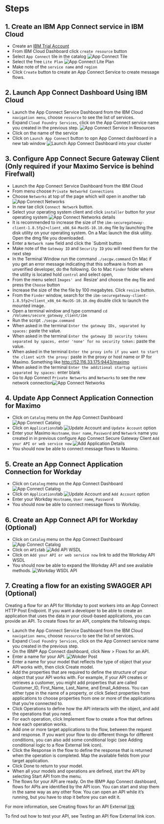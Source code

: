 # Steps

## 1. Create an IBM App Connect service in IBM Cloud
  - Create an [IBM Trial Account](https://cloud.ibm.com/registration/premium?lnk=ukCloudExp&lnk=STW_UK_BUHP_L1_BTN&psrc=NONE&pexp=DEF&lnk2=trial_Cloud) 
  - From IBM Cloud Dashboard click `create resource` button 
  - Select `App Connect` tile in the catalog  ![App Connect Tile](images/app_connect_catalog_tile.png)  
  - Select the free `Lite Plan` ![App Connect Lite Plan](images/app_connect_lite_plan.png)
  - Make note of the `service name` and `region`
  - Click `Create` button to create an App Connect Service to create message flows. 
  
##  2.  Launch App Connect Dashboard Using IBM Cloud
  - Launch the App Connect Service Dashboard from the IBM Cloud `navigation menu`,  choose `resource` to see the list of services.
  - Expand `Cloud Foundry Services`,  click on the App Connect service name you created in the previous step.  ![App Connect Service in Resources](images/app_connect_resource.png)
  - Click on the name of the service
  - Click on `Launch App Connect` button to opn App Connect dashboard in a new tab window  ![Launch App Connect Dashboard](images/app_connect_launch.png) into your cluster  &nbsp;  
  
##  3.  Configure App Connect Secure Gateway Client (Only required if your Maximo Service is behind Firefwall)
  - Launch the App Connect Service Dashboard from the IBM Cloud 
  - From menu choose `Private Networkd Connections` 
  - Choose `Networks` at top of the page which will open in another tab ![App Connect Networks](images/app_connect_networks.png) &nbsp; 
  - In new tae click `Connect Network` button.
  - Select your operating system client and click  `installer` button for your operating system ![App Connect Networks details](images/app_connect_networks_details.png) &nbsp;
  - It is recommended to increase the size of the `ibm-securegateway-client-1.8.5fp2+client_x86_64-MacOS-10.10.dmg` file by launching the disk utility on your operating system.  On a Mac launch the disk utility.  Open the dmg file you downloaded.  
  - Enter a `Network name` field and click the `Submit button
  - Make note of the `Gateway ID` and `Security ID`  you will need them for the next step
  - In the Terminal Window run the command  `./secgw.command`  On Mac if you get an error message indicating that this software is from an unverified developer, do the following. Go to Mac `Finder` folder where the utility is located hold `control` and select open, 
  - From the menu select `Images' and `Resize' and choose the `dmg` file and press the `Choose` button
  - Increase the size of the the file by 100 megabytes.  Click `resize` button.
  - From the `Finder` window, search for the `ibm-securegateway-client-1.8.5fp2+client_x86_64-MacOS-10.10.dmg` double click to launch the mounted image.
  - Open a terminal window and type command `cd /Volumes/secure_gateway_client/ibm`
  - Run the script `./secgw.command`
  - When asked in the terminal  `Enter the gateway IDs, separated by spaces:`  paste the value.
  - When asked in the terminal  `Enter the gateway ID security tokens separated by spaces, enter 'none' for no security token:`  paste the value.
  - When asked in the terminal  `Enter the proxy info if you want to start the client with the proxy:` paste in the proxy or host name or IP for Maximo.  Something like  http://52.116.33.175:9443/maximo
  - When asked in the terminal  `Enter the additional startup options separated by spaces:` enter blank 
  - Go to App Connect `Private Networks`  and `Networks` to see the new network connection![App Connect Networks](images/app_connect_setup_networks_connected.png) &nbsp;  

## 4.  Update App Connect Application Connection for Maximo 
  - Click on `Catalog` menu on the App Connect Dashboard ![App Connect Catalog](images/app_connect_catalog.png) &nbsp; 
  - Click on `Applications`tab ![Update Account](images/app_connect_updatemaximoaccount.png) and `Update Account` option&nbsp; 
  - Enter your Maximo `Hostname`, `User name`,  `Password` and `Network` name you created in in previous configure App Connect Secure Gateway Client `Add your API or web service now` ![Add Application Details](images/app_connect_maximo_catalog_application_network.png) &nbsp;  
  - You should now be able to connect message flows to Maximo.

## 5.  Create an App Connect Application Connection for Workday 
  - Click on `Catalog` menu on the App Connect Dashboard ![App Connect Catalog](images/app_connect_catalog.png) &nbsp; 
  - Click on `Applications`tab ![Update Account](images/app_connect_workday_catalog_application.png) and `Add Account` option&nbsp; 
  - Enter your Workday `Hostname`, `User name`,  `Password` &nbsp;  
  - You should now be able to connect message flows to Workday.

## 6.  Create an App Connect API for Workday (Optional)
  - Click on `Catalog` menu on the App Connect Dashboard ![App Connect Catalog](images/app_connect_catalog.png) &nbsp; 
  - Click on `APIs`tab ![Add API WSDL](images/appconnect-api.png) &nbsp; 
  - Click on `Add your API or web service now` link to add the Workday API WSDL  
  - You should now be able to expand the Workday API and see available methods.  ![Workday WSDL API](images/app_connect_workday_api.png) &nbsp;  
  
## 7.  Creating a flow for an existing SWAGGER API (Optional)
Creating a flow for an API for Workday to post workers into an App Connect HTTP Post Endpoint.  If you want a developer to be able to create an application that uses the data in your cloud-based applications, you can provide an API. To create flows for an API, complete the following steps.
  - Launch the App Connect Service Dashboard from the IBM Cloud `navigation menu`,  choose `resource` to see the list of services.
  - Expand `Cloud Foundry Services`,  click on the App Connect service name you created in the previous step.
  - On the IBM® App Connect dashboard, click New > Flows for an API.
  - Enter a name for your API.   ![Wokder Post](images/app_connect_create_api_wokers_post.png) &nbsp;  
  - Enter a name for your model that reflects the type of object that your API works with, then click Create model.
  - Add the properties that are required to define the structure of your object that your API works with. For example, if your API creates or retrieves a customer, you might add properties that are called Customer_ID, First_Name, Last_Name, and Email_Address. You can either type in the name of a property, or click Select properties from applications to choose properties from one or more of the applications that you’re connected to.
  - Click Operations to define how the API interacts with the object, and add the operations that you need.
  - For each operation, click Implement flow to create a flow that defines how each operation works.
  - Add one or more target applications to the flow, between the request and response. If you want your flow to do different things for different conditions, you can also add some conditional logic (see Adding conditional logic to a flow External link icon).
  - Click the Response in the flow to define the response that is returned when the operation is completed. Map the available fields from your target application.
  - Click Done to return to your model.
  - When all your models and operations are defined, start the API by selecting Start API from the menu.
  - The flows for your API are ready. On the IBM® App Connect dashboard, flows for APIs are identified by the API icon. You can start and stop them in the same way as any other flow. You can open an API while it’s running, but you have to stop it before you can edit it.

For more information, see Creating flows for an API External [link](https://www.ibm.com/support/knowledgecenter/en/SS6KM6/com.ibm.appconnect.dev.doc/tutorials/creating-flows-api.html)

To find out how to test your API, see Testing an API flow External link icon.  
